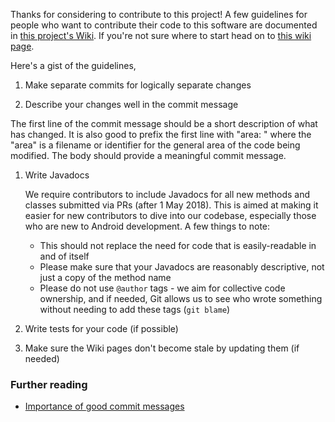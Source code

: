 Thanks for considering to contribute to this project! A few guidelines for
people who want to contribute their code to this software are documented in
[this project's Wiki](https://github.com/commons-app/apps-android-commons/wiki/Contributing-Guidelines).
If you're not sure where to start head on
to [this wiki page](https://github.com/commons-app/apps-android-commons/wiki/Volunteers-welcome!).

Here's a gist of the guidelines,

1. Make separate commits for logically separate changes

2. Describe your changes well in the commit message

The first line of the commit message should be a short description of what has
changed. It is also good to prefix the first line with "area: " where the "area"
is a filename or identifier for the general area of the code being modified.
The body should provide a meaningful commit message.

1. Write Javadocs

   We require contributors to include Javadocs for all new methods and classes
   submitted via PRs (after 1 May 2018). This is aimed at making it easier for
   new contributors to dive into our codebase, especially those who are new to
   Android development. A few things to note:

    - This should not replace the need for code that is easily-readable in
      and of itself
    - Please make sure that your Javadocs are reasonably descriptive, not just
      a copy of the method name
    - Please do not use `@author` tags - we aim for collective code ownership,
      and if needed, Git allows us to see who wrote something without needing
      to add these tags (`git blame`)

2. Write tests for your code (if possible)

3. Make sure the Wiki pages don't become stale by updating them (if needed)

### Further reading

* [Importance of good commit messages](https://blog.oozou.com/commit-messages-matter-60309983c227?gi=c550a10d0f67)
